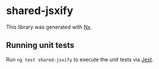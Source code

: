 # shared-jsxify

This library was generated with [Nx](https://nx.dev).

## Running unit tests

Run `ng test shared-jsxify` to execute the unit tests via [Jest](https://jestjs.io).
